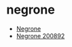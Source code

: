 # negrone

 * [Negrone](../../index/n/negrone-200892.json)
 * [Negrone 200892](../../index/n/negrone-200892.json)
